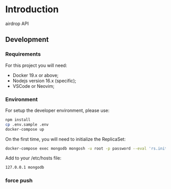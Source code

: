 # Introduction

airdrop API

## Development

### Requirements

For this project you will need:

-   Docker 19.x or above;
-   Nodejs version 16.x (specific);
-   VSCode or Neovim;

### Environment

For setup the developer environment, please use:

```sh
npm install
cp .env.sample .env
docker-compose up
```

On the first time, you will need to initialize the ReplicaSet:

```sh
docker-compose exec mongodb mongosh -u root -p password --eval 'rs.initiate({_id:"rs0",members:[{_id:0,host:"mongodb"}]})'
```

Add to your /etc/hosts file:

```sh
127.0.0.1 mongodb
```

### force push

